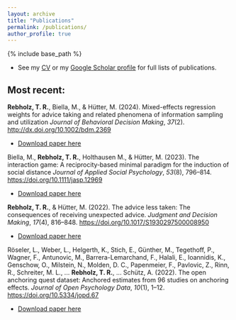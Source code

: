 ```yaml
---
layout: archive
title: "Publications"
permalink: /publications/
author_profile: true
---
```


{% include base_path %}

- See my [CV](../cv/) or my <a href="https://scholar.google.de/citations?user=p5cLq4IAAAAJ" target="_blank">Google Scholar profile</a> for full lists of publications.

## Most recent:

<b>Rebholz, T. R.</b>, Biella, M., & Hütter, M. (2024). Mixed-effects regression weights for advice taking and related phenomena of information sampling and utilization <i>Journal of Behavioral Decision Making</i>, <i>37</i>(2). <a href='http://dx.doi.org/10.1002/bdm.2369' target="_blank">http://dx.doi.org/10.1002/bdm.2369</a>

- [Download paper here](http://dx.doi.org/10.1002/bdm.2369)


Biella, M., <b>Rebholz, T. R.</b>, Holthausen M., & Hütter, M. (2023). The interaction game: A reciprocity‐based minimal paradigm for the induction of social distance <i>Journal of Applied Social Psychology</i>, <i>53</i>(8), 796–814. <a href='https://doi.org/10.1111/jasp.12969' target="_blank">https://doi.org/10.1111/jasp.12969</a>

- [Download paper here](https://onlinelibrary.wiley.com/doi/epdf/10.1111/jasp.12969)


<b>Rebholz, T. R.</b>, & Hütter, M. (2022). The advice less taken: The consequences of receiving unexpected advice. <i>Judgment and Decision Making</i>, <i>17</i>(4), 816–848. <a href='https://doi.org/10.1017/S1930297500008950' target="_blank">https://doi.org/10.1017/S1930297500008950</a>

- [Download paper here](https://www.cambridge.org/core/services/aop-cambridge-core/content/view/F50E07AA9C120A295D42736A184331B4/S1930297500008950a.pdf/the-advice-less-taken-the-consequences-of-receiving-unexpected-advice.pdf)


Röseler, L., Weber, L., Helgerth, K., Stich, E., Günther, M., Tegethoff, P., Wagner, F., Antunovic, M., Barrera-Lemarchand, F., Halali, E., Ioannidis, K., Genschow, O., Milstein, N., Molden, D. C., Papenmeier, F., Pavlovic, Z., Rinn, R., Schreiter, M. L., ... <b>Rebholz, T. R.</b>, ... Schütz, A. (2022). The open anchoring quest dataset: Anchored estimates from 96 studies on anchoring effects. <i>Journal of Open Psychology Data</i>, <i>10</i>(1), 1–12. <a href='https://doi.org/10.5334/jopd.67' target="_blank">https://doi.org/10.5334/jopd.67</a>

- [Download paper here](https://reff.f.bg.ac.rs/bitstream/handle/123456789/3866/bitstream_9134.pdf?sequence=1&isAllowed=y)

<!-- Auto-embedding of elements from _publications folder
{% for post in site.publications reversed %}
  {% include archive-single.html %}
{% endfor %}
-->
